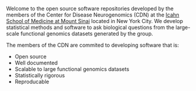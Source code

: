 
Welcome to the open source software repositories developed by the members of the Center for Disease Neurogenomics (CDN) at the <a href="https://icahn.mssm.edu">Icahn School of Medicine at Mount Sinai</a> located in New York City.  We develop statistical methods and software to ask biological questions from the large-scale functional genomics datasets generated by the group. 

The members of the CDN are commited to developing software that is: 

- Open source 
- Well documented
- Scalable to large functional genomics datasets
- Statistically rigorous
- Reproducable 


